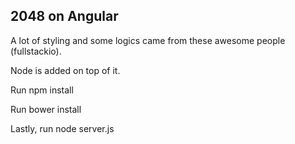 ## 2048 on Angular

A lot of styling and some logics came from these awesome people (fullstackio).

Node is added on top of it.

Run npm install

Run bower install

Lastly, run node server.js
